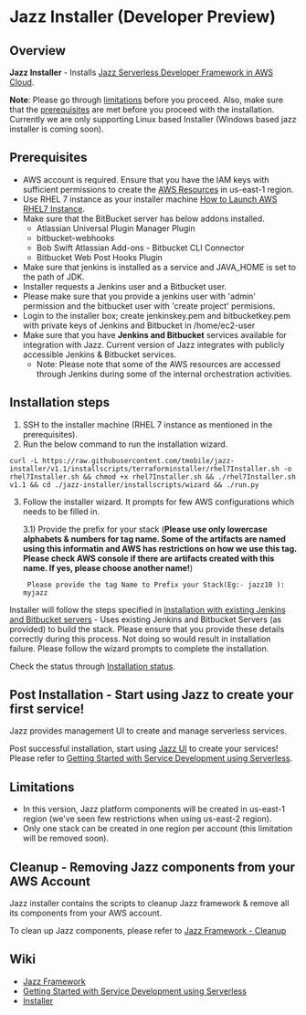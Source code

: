 # Jazz Installer (Developer Preview)
## Overview

**Jazz Installer** - Installs [Jazz Serverless Developer Framework in AWS Cloud](https://github.com/tmobile/jazz-core/wiki).

**Note**: Please go through [limitations](#limitations) before you proceed.
       Also, make sure that the [prerequisites](#prerequisites) are met before you proceed with the installation.
       Currently we are only supporting Linux based Installer (Windows based jazz installer is coming soon).

## Prerequisites
* AWS account is required. Ensure that you have the IAM keys with sufficient permissions to create the
  [AWS Resources](https://github.com/tmobile/jazz-installer/wiki/Jazz-Supported-Installations#aws-resources) in us-east-1 region.
* Use RHEL 7 instance as your installer machine [How to Launch AWS RHEL7 Instance](https://github.com/tmobile/jazz-installer/wiki/Launch-AWS-RHEL7-Instance-for-Installer).
* Make sure that the BitBucket server has below addons installed.
  * Atlassian Universal Plugin Manager Plugin
  * bitbucket-webhooks
  * Bob Swift Atlassian Add-ons - Bitbucket CLI Connector
  * Bitbucket Web Post Hooks Plugin
* Make sure that jenkins is installed as a service and JAVA_HOME is set to the path of JDK.
* Installer requests a Jenkins user and a Bitbucket user.
* Please make sure that you provide a jenkins user with 'admin' permission and the bitbucket user with 'create project' permisions.
* Login to the installer box; create jenkinskey.pem and bitbucketkey.pem with private keys of Jenkins and Bitbucket in /home/ec2-user
* Make sure that you have **Jenkins and Bitbucket** services available for integration with Jazz. Current version of Jazz integrates with publicly accessible Jenkins & Bitbucket services.
  * Note: Please note that some of the AWS resources are accessed through Jenkins during some of the internal orchestration activities.


## Installation steps
1) SSH to the installer machine (RHEL 7 instance as mentioned in the prerequisites).
2) Run the below command to run the installation wizard.

```
curl -L https://raw.githubusercontent.com/tmobile/jazz-installer/v1.1/installscripts/terraforminstaller/rhel7Installer.sh -o rhel7Installer.sh && chmod +x rhel7Installer.sh && ./rhel7Installer.sh v1.1 && cd ./jazz-installer/installscripts/wizard && ./run.py 
 ```

3) Follow the installer wizard. It prompts for few AWS configurations which needs to be filled in.

   3.1) Provide the prefix for your stack (**Please use only lowercase alphabets & numbers for tag name. Some of the artifacts are named using this informatin and AWS has restrictions on how we use this tag. Please check AWS console if there are artifacts created with this name. If yes, please choose another name!**)

        Please provide the tag Name to Prefix your Stack(Eg:- jazz10 ): myjazz

Installer will follow the steps specified in [Installation with existing Jenkins and Bitbucket servers](https://github.com/tmobile/jazz-installer/wiki/Jazz-Supported-Installations#installation-with-existing-jenkins-and-bitbucket-servers) - Uses existing Jenkins and Bitbucket Servers (as provided) to build the stack. Please ensure that you provide these details correctly during this process. Not doing so would result in installation failure. Please follow the wizard prompts to complete the installation.

Check the status through [Installation status](https://github.com/tmobile/jazz-installer/wiki/Jazz-Supported-Installations#installation---status).

## Post Installation - Start using Jazz to create your first service!
Jazz provides management UI to create and manage serverless services.

Post successful installation, start using [Jazz UI](https://github.com/tmobile/jazz-core/wiki/Jazz-UI---Overview) to create your services! Please refer to [Getting Started with Service Development using Serverless](https://github.com/tmobile/jazz-core/wiki/Getting-Started-with-Service-Development-using-Serverless).


## Limitations
* In this version, Jazz platform components will be created in us-east-1 region (we've seen few restrictions when using us-east-2 region).
* Only one stack can be created in one region per account (this limitation will be removed soon).

## Cleanup - Removing Jazz components from your AWS Account
Jazz installer contains the scripts to cleanup Jazz framework & remove all its components from your AWS account.

To clean up Jazz components, please refer to [Jazz Framework - Cleanup](https://github.com/tmobile/jazz-installer/wiki/Cleanup:-Jazz-Framework)

## Wiki
* [Jazz Framework](https://github.com/tmobile/jazz-core/wiki)
* [Getting Started with Service Development using Serverless](https://github.com/tmobile/jazz-core/wiki/Getting-Started-with-Service-Development-using-Serverless)
* [Installer](https://github.com/tmobile/jazz-installer/wiki)
